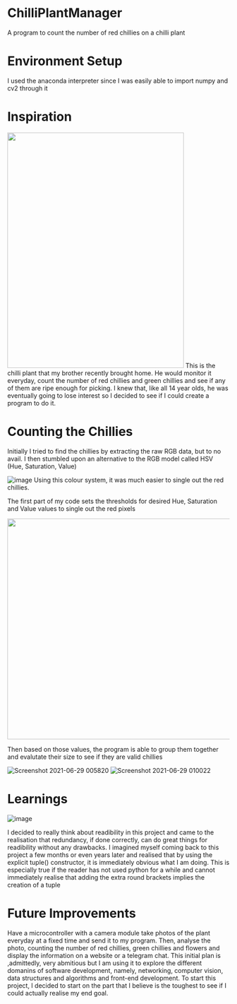 # ChilliPlantManager
A program to count the number of red chillies on a chilli plant

# Environment Setup
I used the anaconda interpreter since I was easily able to import numpy and cv2 through it

# Inspiration

<img src="https://user-images.githubusercontent.com/33245117/109410579-be717180-79d6-11eb-8212-32cb6c1629af.jpeg" width="400" height="533">
This is the chilli plant that my brother recently brought home. He would monitor it everyday, count the number of red chillies and green chillies and see if any of them are ripe enough for picking. I knew that, like all 14 year olds, he was eventually going to lose interest so I decided to see if I could create a program to do it.


# Counting the Chillies
Initially I tried to find the chillies by extracting the raw RGB data, but to no avail. I then stumbled upon an alternative to the RGB model called HSV (Hue, Saturation, Value)

![image](https://user-images.githubusercontent.com/33245117/145162810-b5f87234-93ef-473d-bf3f-01a463a811fa.png)
Using this colour system, it was much easier to single out the red chillies.

The first part of my code sets the thresholds for desired Hue, Saturation and Value values to single out the red pixels

<img src="https://user-images.githubusercontent.com/33245117/123677635-f4850c00-d877-11eb-9e0e-7037577b7a42.png" width="800" height="500">

Then based on those values, the program is able to group them together and evalutate their size to see if they are valid chillies

![Screenshot 2021-06-29 005820](https://user-images.githubusercontent.com/33245117/123676828-ff8b6c80-d876-11eb-8d1e-e459fc7eb458.png)
![Screenshot 2021-06-29 010022](https://user-images.githubusercontent.com/33245117/123676842-02865d00-d877-11eb-94c1-3801384d7f69.png)

# Learnings

![image](https://user-images.githubusercontent.com/33245117/109413756-14034980-79ea-11eb-9dad-334917e54911.png)

I decided to really think about readibility in this project and came to the realisation that redundancy, if done correctly, can do great things for readibility without any drawbacks. I imagined myself coming back to this project a few months or even years later and realised that by using the explicit tuple() constructor, it is immediately obvious what I am doing. This is especially true if the reader has not used python for a while and cannot immediately realise that adding the extra round brackets implies the creation of a tuple

# Future Improvements

Have a microcontroller with a camera module take photos of the plant everyday at a fixed time and send it to my program. Then, analyse the photo, counting the number of red chillies, green chillies and flowers and display the information on a website or a telegram chat. This initial plan is ,admittedly, very abmitious but I am using it to explore the different domanins of software development, namely, networking, computer vision, data structures and algorithms and front-end development. To start this project, I decided to start on the part that I believe is the toughest to see if I could actually realise my end goal.
